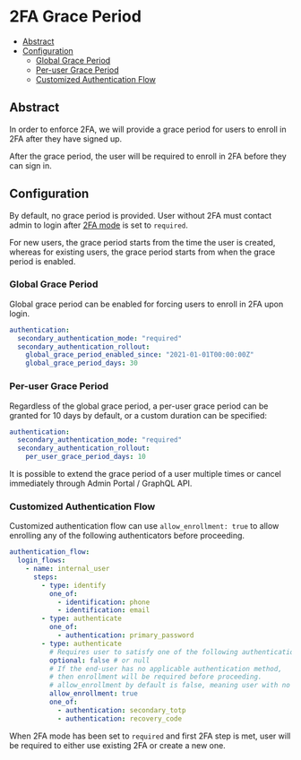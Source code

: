 # 2FA Grace Period

- [Abstract](#abstract)
- [Configuration](#configuration)
  - [Global Grace Period](#global-grace-period)
  - [Per-user Grace Period](#per-user-grace-period)
  - [Customized Authentication Flow](#customized-authentication-flow)

## Abstract

In order to enforce 2FA, we will provide a grace period for users to enroll in 2FA after they have signed up.

After the grace period, the user will be required to enroll in 2FA before they can sign in.

## Configuration

By default, no grace period is provided. User without 2FA must contact admin to login after [2FA mode](./user-model.md#secondary-authenticator) is set to `required`.

For new users, the grace period starts from the time the user is created, whereas for existing users, the grace period starts from when the grace period is enabled.

### Global Grace Period

Global grace period can be enabled for forcing users to enroll in 2FA upon login.

```yaml
authentication:
  secondary_authentication_mode: "required"
  secondary_authentication_rollout:
    global_grace_period_enabled_since: "2021-01-01T00:00:00Z"
    global_grace_period_days: 30
```

### Per-user Grace Period

Regardless of the global grace period, a per-user grace period can be granted for 10 days by default, or a custom duration can be specified:

```yaml
authentication:
  secondary_authentication_mode: "required"
  secondary_authentication_rollout:
    per_user_grace_period_days: 10
```

It is possible to extend the grace period of a user multiple times or cancel immediately through Admin Portal / GraphQL API.

### Customized Authentication Flow

Customized authentication flow can use `allow_enrollment: true` to allow enrolling any of the following authenticators before proceeding.

```yaml
authentication_flow:
  login_flows:
    - name: internal_user
      steps:
        - type: identify
          one_of:
            - identification: phone
            - identification: email
        - type: authenticate
          one_of:
            - authentication: primary_password
        - type: authenticate
          # Requires user to satisfy one of the following authentication.
          optional: false # or null
          # If the end-user has no applicable authentication method,
          # then enrollment will be required before proceeding.
          # allow_enrollment by default is false, meaning user with no applicable method beforehand will be blocked from proceeding.
          allow_enrollment: true
          one_of:
            - authentication: secondary_totp
            - authentication: recovery_code
```

When 2FA mode has been set to `required` and first 2FA step is met, user will be required to either use existing 2FA or create a new one.
